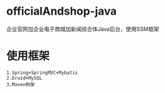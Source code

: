 # officialAndshop-java
企业官网加企业电子商城加新闻综合体Java后台，使用SSM框架

# 使用框架
~~~
1.Spring+SpringMVC+Mybatis
2.Druid+MySQL
3.Maven构架
~~~





